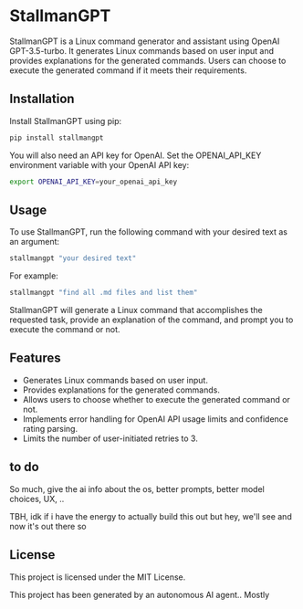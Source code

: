 # StallmanGPT

StallmanGPT is a Linux command generator and assistant using OpenAI GPT-3.5-turbo. It generates Linux commands based on user input and provides explanations for the generated commands. Users can choose to execute the generated command if it meets their requirements.

## Installation

Install StallmanGPT using pip:

```bash
pip install stallmangpt
```

You will also need an API key for OpenAI. Set the OPENAI_API_KEY environment variable with your OpenAI API key:

```bash
export OPENAI_API_KEY=your_openai_api_key
```

## Usage

To use StallmanGPT, run the following command with your desired text as an argument:

```bash
stallmangpt "your desired text"
```

For example:

```bash
stallmangpt "find all .md files and list them"
```

StallmanGPT will generate a Linux command that accomplishes the requested task, provide an explanation of the command, and prompt you to execute the command or not.

## Features

* Generates Linux commands based on user input.
* Provides explanations for the generated commands.
* Allows users to choose whether to execute the generated command or not.
* Implements error handling for OpenAI API usage limits and confidence rating parsing.
* Limits the number of user-initiated retries to 3.

## to do

So much, give the ai info about the os, better prompts, better model choices, UX, .. 

TBH, idk if i have the energy to actually build this out but hey, we'll see and now it's out there so

## License

This project is licensed under the MIT License.

This project has been generated by an autonomous AI agent.. Mostly
